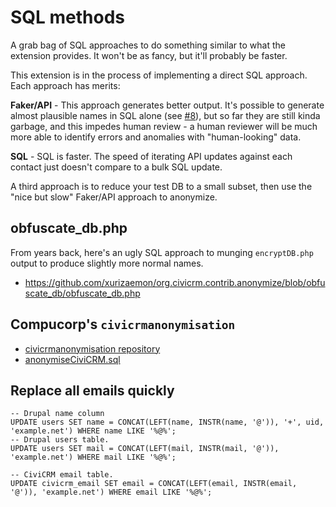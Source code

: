 # SQL methods

A grab bag of SQL approaches to do something similar to what the extension provides. It won't be as fancy, but it'll probably be faster.

This extension is in the process of implementing a direct SQL approach. Each approach has merits:

**Faker/API** - This approach generates better output. It's possible to generate almost plausible names in SQL alone (see [#8](https://github.com/xurizaemon/org.civicrm.contrib.anonymize/issues/8)), but so far they are still kinda garbage, and this impedes human review - a human reviewer will be much more able to identify errors and anomalies with "human-looking" data.

**SQL** - SQL is faster. The speed of iterating API updates against each contact just doesn't compare to a bulk SQL update.

A third approach is to reduce your test DB to a small subset, then use the "nice but slow" Faker/API approach to anonymize.

## obfuscate_db.php

From years back, here's an ugly SQL approach to munging `encryptDB.php` output to produce slightly more normal names.

* https://github.com/xurizaemon/org.civicrm.contrib.anonymize/blob/obfuscate_db/obfuscate_db.php

## Compucorp's `civicrmanonymisation`

* [civicrmanonymisation repository](https://github.com/compucorp/civicrmanonymisation/)
* [anonymiseCiviCRM.sql](https://github.com/compucorp/civicrmanonymisation/blob/master/anonymiseCiviCRM.sql)

## Replace all emails quickly

    -- Drupal name column
    UPDATE users SET name = CONCAT(LEFT(name, INSTR(name, '@')), '+', uid, 'example.net') WHERE name LIKE '%@%';
    -- Drupal users table.
    UPDATE users SET mail = CONCAT(LEFT(mail, INSTR(mail, '@')), 'example.net') WHERE mail LIKE '%@%';

    -- CiviCRM email table.
    UPDATE civicrm_email SET email = CONCAT(LEFT(email, INSTR(email, '@')), 'example.net') WHERE email LIKE '%@%';
